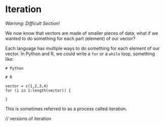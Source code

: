 # Iteration 

*Warning: Difficult Section!*

We now know that vectors are made of smaller pieces of data; what if we wanted to do something for each part (element) of our vector? 

Each language has multiple ways to do something for each element of our vector. In Python and R, we could write a `for` or a `while` loop, something like:

```
# Python

```

```
# R

vector = c(1,2,3,4)
for (i in 1:length(vector)) {

}
```

This is sometimes referred to as a process called iteration.


// versions of iteration